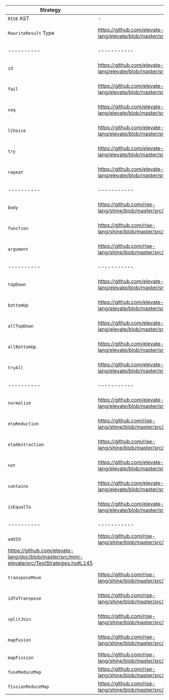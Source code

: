 | Strategy | Scala URL | Haskell URL | works |
|----------|-----------|-------------|-------|
| `RISE` AST | - | | |
| `RewriteResult` Type | https://github.com/elevate-lang/elevate/blob/master/src/main/scala/elevate/core/RewriteResult.scala | https://github.com/elevate-lang/doc/blob/master/src/mini-elevate/src/TestStrategies.hs#L39 | |
|----------|-----------|-------------|-------|
| `id` | https://github.com/elevate-lang/elevate/blob/master/src/main/scala/elevate/core/strategies/basic.scala#L26 | https://github.com/elevate-lang/doc/blob/master/src/mini-elevate/src/TestStrategies.hs#L42 | |
| `fail` | https://github.com/elevate-lang/elevate/blob/master/src/main/scala/elevate/core/strategies/basic.scala#L28 | https://github.com/elevate-lang/doc/blob/master/src/mini-elevate/src/TestStrategies.hs#L45 | |
| `seq` | https://github.com/elevate-lang/elevate/blob/master/src/main/scala/elevate/core/strategies/basic.scala#L33 | https://github.com/elevate-lang/doc/blob/master/src/mini-elevate/src/TestStrategies.hs#L60 | |
| `lChoice` | https://github.com/elevate-lang/elevate/blob/master/src/main/scala/elevate/core/strategies/basic.scala#L37 | https://github.com/elevate-lang/doc/blob/master/src/mini-elevate/src/TestStrategies.hs#L63 | |
| `try` | https://github.com/elevate-lang/elevate/blob/master/src/main/scala/elevate/core/strategies/basic.scala#L43 | https://github.com/elevate-lang/doc/blob/master/src/mini-elevate/src/TestStrategies.hs#L66 | |
| `repeat` | https://github.com/elevate-lang/elevate/blob/master/src/main/scala/elevate/core/strategies/basic.scala#L46 | https://github.com/elevate-lang/doc/blob/master/src/mini-elevate/src/TestStrategies.hs#L68 | |
|----------|-----------|-------------|-------|
| `body` | https://github.com/rise-lang/shine/blob/master/src/main/scala/rise/elevate/rules/traversal.scala#L13 | https://github.com/elevate-lang/doc/blob/master/src/mini-elevate/src/TestStrategies.hs#L76 | |
| `function` | https://github.com/rise-lang/shine/blob/master/src/main/scala/rise/elevate/rules/traversal.scala#L41 | https://github.com/elevate-lang/doc/blob/master/src/mini-elevate/src/TestStrategies.hs#L83 | |
| `argument` | https://github.com/rise-lang/shine/blob/master/src/main/scala/rise/elevate/rules/traversal.scala#L49 | https://github.com/elevate-lang/doc/blob/master/src/mini-elevate/src/TestStrategies.hs#L90 | |
|----------|-----------|-------------|-------|
| `topDown` | https://github.com/elevate-lang/elevate/blob/master/src/main/scala/elevate/core/strategies/traversal.scala#L42 | https://github.com/elevate-lang/doc/blob/master/src/mini-elevate/src/TestStrategies.hs#L97 | |
| `bottomUp` | https://github.com/elevate-lang/elevate/blob/master/src/main/scala/elevate/core/strategies/traversal.scala#L66 | https://github.com/elevate-lang/doc/blob/master/src/mini-elevate/src/TestStrategies.hs#L99 | |
| `allTopDown` | https://github.com/elevate-lang/elevate/blob/master/src/main/scala/elevate/core/strategies/traversal.scala#L46 | https://github.com/elevate-lang/doc/blob/master/src/mini-elevate/src/TestStrategies.hs#L101 | |
| `allBottomUp` | https://github.com/elevate-lang/elevate/blob/master/src/main/scala/elevate/core/strategies/traversal.scala#L54 | https://github.com/elevate-lang/doc/blob/master/src/mini-elevate/src/TestStrategies.hs#L103 | |
| `tryAll` | https://github.com/elevate-lang/elevate/blob/master/src/main/scala/elevate/core/strategies/traversal.scala#L50 | https://github.com/elevate-lang/doc/blob/master/src/mini-elevate/src/TestStrategies.hs#L105 | |
|----------|-----------|-------------|-------|
| `normalize` | https://github.com/elevate-lang/elevate/blob/master/src/main/scala/elevate/core/strategies/basic.scala#L55 | https://github.com/elevate-lang/doc/blob/master/src/mini-elevate/src/TestStrategies.hs#L107 | |
| `etaReduction` | https://github.com/rise-lang/shine/blob/master/src/main/scala/rise/elevate/rules/package.scala#L42 | https://github.com/elevate-lang/doc/blob/master/src/mini-elevate/src/TestStrategies.hs#L124 | |
| `etaAbstraction` | https://github.com/rise-lang/shine/blob/master/src/main/scala/rise/elevate/rules/package.scala#L47 | https://github.com/elevate-lang/doc/blob/master/src/mini-elevate/src/TestStrategies.hs#L138 | |
| `not` | https://github.com/elevate-lang/elevate/blob/master/src/main/scala/elevate/core/strategies/predicate.scala#L19 | https://github.com/elevate-lang/doc/blob/master/src/mini-elevate/src/TestStrategies.hs#L109 | |
| `contains` | https://github.com/elevate-lang/elevate/blob/master/src/main/scala/elevate/core/strategies/predicate.scala#L38 | https://github.com/elevate-lang/doc/blob/master/src/mini-elevate/src/TestStrategies.hs#L122 | |
| `isEqualTo` | https://github.com/elevate-lang/elevate/blob/master/src/main/scala/elevate/core/strategies/predicate.scala#L36 | https://github.com/elevate-lang/doc/blob/master/src/mini-elevate/src/TestStrategies.hs#L115 | |
|----------|-----------|-------------|-------|
| `addId` | https://github.com/rise-lang/shine/blob/master/src/main/scala/rise/elevate/rules/algorithmic.scala#L120 | 
https://github.com/elevate-lang/doc/blob/master/src/mini-elevate/src/TestStrategies.hs#L145| |
| `transposeMove` | https://github.com/rise-lang/shine/blob/master/src/main/scala/rise/elevate/rules/movement.scala#L50 | https://github.com/elevate-lang/doc/blob/master/src/mini-elevate/src/TestStrategies.hs#L147 | |
| `idToTranspose` | https://github.com/rise-lang/shine/blob/master/src/main/scala/rise/elevate/rules/algorithmic.scala#L132 | https://github.com/elevate-lang/doc/blob/master/src/mini-elevate/src/TestStrategies.hs#L154 | |
| `splitJoin` | https://github.com/rise-lang/shine/blob/master/src/main/scala/rise/elevate/rules/algorithmic.scala#L29 | https://github.com/elevate-lang/doc/blob/master/src/mini-elevate/src/TestStrategies.hs#L161 | |
| `mapFusion` | https://github.com/rise-lang/shine/blob/master/src/main/scala/rise/elevate/rules/algorithmic.scala#L41 | https://github.com/elevate-lang/doc/blob/master/src/mini-elevate/src/TestStrategies.hs#L168 | |
| `mapFission` | https://github.com/rise-lang/shine/blob/master/src/main/scala/rise/elevate/rules/algorithmic.scala#L102 | | |
| `fuseReduceMap` | https://github.com/rise-lang/shine/blob/master/src/main/scala/rise/elevate/rules/algorithmic.scala#L76 | | |
| `fissionReduceMap` | https://github.com/rise-lang/shine/blob/master/src/main/scala/rise/elevate/rules/algorithmic.scala#L90 | | | 
